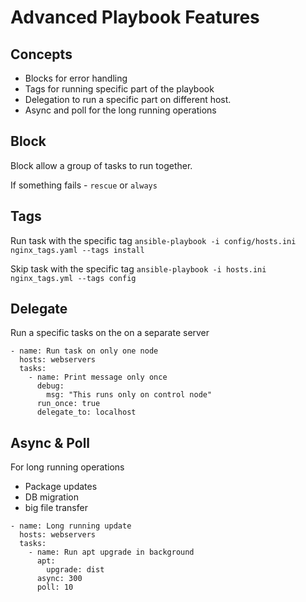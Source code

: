 # Advanced Playbook Features 

## Concepts 
- Blocks for error handling
- Tags for running specific part of the playbook
- Delegation to run a specific part on different host. 
- Async and poll for the long running operations 


## Block
Block allow a group of tasks to run together. 

If something fails - `rescue` or `always`


## Tags 

Run task with the specific tag 
`ansible-playbook -i config/hosts.ini nginx_tags.yaml --tags install`

Skip task with the specific tag 
`ansible-playbook -i hosts.ini nginx_tags.yml --tags config`

## Delegate 
Run a specific tasks on the on a separate server

```
- name: Run task on only one node
  hosts: webservers
  tasks:
    - name: Print message only once
      debug:
        msg: "This runs only on control node"
      run_once: true
      delegate_to: localhost
```

## Async & Poll
For long running operations 
- Package updates 
- DB migration 
- big file transfer 


```
- name: Long running update
  hosts: webservers
  tasks:
    - name: Run apt upgrade in background
      apt:
        upgrade: dist
      async: 300
      poll: 10
```